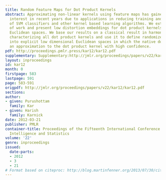 ```yaml
---
title: Random Feature Maps for Dot Product Kernels
abstract: Approximating non-linear kernels using feature maps has gained a lot of
  interest in recent years due to applications in reducing training and testing times
  of SVM classifiers and other kernel based learning algorithms. We extend this line
  of work and present low distortion embeddings for dot product kernels into linear
  Euclidean spaces. We base our results on a classical result in harmonic analysis
  characterizing all dot product kernels and use it to define randomized feature maps
  into explicit low dimensional Euclidean spaces in which the native dot product provides
  an approximation to the dot product kernel with high confidence.
pdf: http://proceedings.pmlr.press/kar12/kar12.pdf
supplementary: Supplementary:http://jmlr.org/proceedings/papers/v22/kar12/kar12Supple.pdf
layout: inproceedings
id: kar12
month: 0
firstpage: 583
lastpage: 591
page: 583-591
origpdf: http://jmlr.org/proceedings/papers/v22/kar12/kar12.pdf
sections: 
author:
- given: Purushottam
  family: Kar
- given: Harish
  family: Karnick
date: 2012-03-21
publisher: PMLR
container-title: Proceedings of the Fifteenth International Conference on Artificial
  Intelligence and Statistics
volume: '22'
genre: inproceedings
issued:
  date-parts:
  - 2012
  - 3
  - 21
# Format based on citeproc: http://blog.martinfenner.org/2013/07/30/citeproc-yaml-for-bibliographies/
---
```

